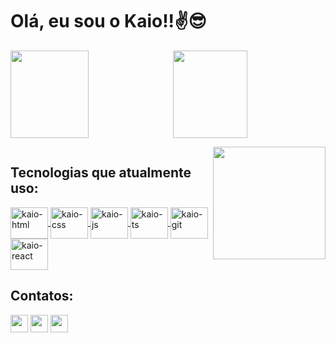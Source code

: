 <h1> Olá, eu sou o Kaio!!✌😎 </h1>
<div style="display:flex">
    <img height="140rem" style="padding-right: 10px;" width="50%"
        src="https://github-readme-stats.vercel.app/api/wakatime?username=KaiooLopes&theme=dark"/>
    <img height="140rem" width="49%"
        src="https://github-readme-stats.vercel.app/api/top-langs/?username=KaioLopes&layout=compact&langs_count=10&theme=dark"/>
</div>

<a href="https://github.com/KaiooLopes"><img align="right" height="180rem"
        src="https://cdn.discordapp.com/attachments/801799991567319071/1018758902529138718/ezgif.com-gif-maker.gif"/>
</a>

<div style="display:flex; flex-direction:column">

<h2>Tecnologias que atualmente uso:</h2>

<a href="https://github.com/KaiooLopes"/>
        <img align="center" alt="kaio-html" height="50" width="60"
            src="https://cdn.jsdelivr.net/gh/devicons/devicon/icons/html5/html5-original.svg"
            />
        <img align="center" alt="kaio-css" height="50" width="60"
            src="https://cdn.jsdelivr.net/gh/devicons/devicon/icons/css3/css3-original.svg"
            />
        <img align="center" alt="kaio-js" height="50" width="60"
            src="https://cdn.jsdelivr.net/gh/devicons/devicon/icons/javascript/javascript-original.svg"
            />
        <img align="center" alt="kaio-ts" height="50" width="60"
            src="https://cdn.jsdelivr.net/gh/devicons/devicon/icons/typescript/typescript-original.svg"
            />
        <img align="center" alt="kaio-git" height="50" width="60"
            src="https://cdn.jsdelivr.net/gh/devicons/devicon/icons/git/git-original.svg"
            />
        <img align="center" alt="kaio-react" height="50" width="60"
            src="https://cdn.jsdelivr.net/gh/devicons/devicon/icons/react/react-original.svg"
            />
</a>

</div>

<div>

<h2>Contatos:</h2>

<a href="mailto:kaio.loopes18@gmail.com" target="_blank"><img
            height="28"
            src="https://img.shields.io/badge/Gmail-D14836?style=for-the-badge&logo=gmail&logoColor=white"/></a>
<a href="https://www.instagram.com/kaio_al1/" target="_blank"><img
            height="28"
            src="https://img.shields.io/badge/Instagram-E4405F?style=for-the-badge&logo=instagram&logoColor=white"/></a>
<a href="https://www.linkedin.com/in/kaio-alves-lopes-3a1057245/"
        target="_blank"><img height="28"
            src="https://img.shields.io/badge/LinkedIn-0077B5?style=for-the-badge&logo=linkedin&logoColor=white"/></a>

</div>
